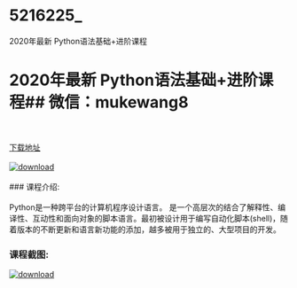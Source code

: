 # 5216225_
2020年最新 Python语法基础+进阶课程
# 2020年最新 Python语法基础+进阶课程## 微信：mukewang8
<br/></br>[下载地址](http://www.36tz.cn/article/5216225 "下载地址")
<br/></br>[![download](http://36tz.cn/muke_img/2020_11_2-58-300x255.png "下载地址")](http://www.36tz.cn/article/5216225 "下载地址")
<br/></br>### 课程介绍:<br/></br>Python是一种跨平台的计算机程序设计语言。 是一个高层次的结合了解释性、编译性、互动性和面向对象的脚本语言。最初被设计用于编写自动化脚本(shell)，随着版本的不断更新和语言新功能的添加，越多被用于独立的、大型项目的开发。

### 课程截图:
[![download](http://36tz.cn/muke_img/2020_11_1-58.png "下载地址")](http://www.36tz.cn/article/5216225 "下载地址")
